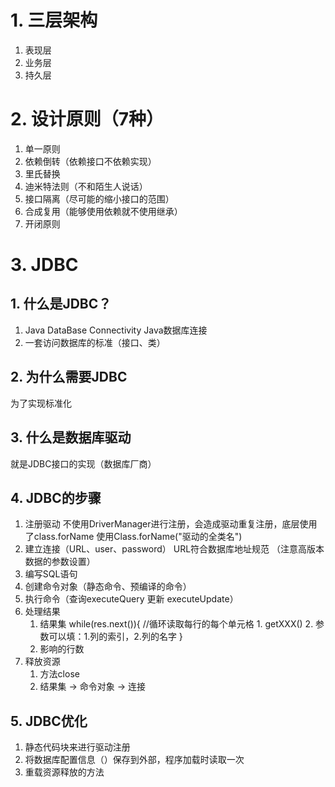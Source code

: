 # 1. 三层架构
1. 表现层
2. 业务层
3. 持久层
# 2. 设计原则（7种）
1. 单一原则
2. 依赖倒转（依赖接口不依赖实现）
3. 里氏替换
4. 迪米特法则（不和陌生人说话）
5. 接口隔离（尽可能的缩小接口的范围）
6. 合成复用（能够使用依赖就不使用继承）
7. 开闭原则
# 3. JDBC
## 1. 什么是JDBC？
1. Java DataBase Connectivity Java数据库连接
2. 一套访问数据库的标准（接口、类）
## 2. 为什么需要JDBC
为了实现标准化
## 3. 什么是数据库驱动
就是JDBC接口的实现（数据库厂商）
## 4. JDBC的步骤
1. 注册驱动
	不使用DriverManager进行注册，会造成驱动重复注册，底层使用了class.forName
	使用Class.forName("驱动的全类名")
2. 建立连接（URL、user、password）
	URL符合数据库地址规范 （注意高版本数据的参数设置）
3. 编写SQL语句
4. 创建命令对象（静态命令、预编译的命令）
5. 执行命令（查询executeQuery 更新 executeUpdate）
6. 处理结果
	1. 结果集
		while(res.next()){
			//循环读取每行的每个单元格
			1. getXXX()
			2. 参数可以填：1.列的索引，2.列的名字
		}
	2. 影响的行数
7. 释放资源
	1. 方法close
	2. 结果集 → 命令对象 → 连接
## 5. JDBC优化
1. 静态代码块来进行驱动注册
2. 将数据库配置信息（）保存到外部，程序加载时读取一次
3. 重载资源释放的方法